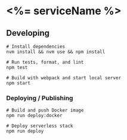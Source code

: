 # <%= serviceName %>

## Developing

```shell
# Install dependencies
nvm install && nvm use && npm install

# Run tests, format, and lint
npm test

# Build with webpack and start local server
npm start
```

### Deploying / Publishing

```shell
# Build and push Docker image
npm run deploy:docker

# Deploy serverless stack
npm run deploy
```
